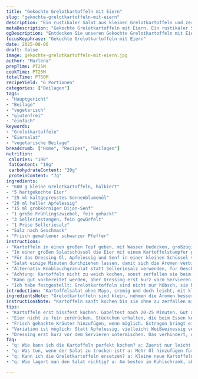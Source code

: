 ```yaml
---
title: "Gekochte Grelotkartoffeln mit Eiern"
slug: "gekochte-grelotkartoffeln-mit-eiern"
description: "Ein rustikaler Salat aus kleinen Grelotkartoffeln und zerdrückten hartgekochten Eiern, angemacht mit einer grobkörnigen Senfvinaigrette. Verfeinert mit frischen Frühlingszwiebeln und Sellerie, gewürzt mit Selleriesalz, Salz und Pfeffer. Die Kartoffeln werden in leicht gesalzenem Wasser bissfest gekocht, die Eier grob zerdrückt, um Textur zu erhalten. Die Mischung wird nur leicht vermengt, damit die Kartoffeln nicht zu Brei zerfallen. Eine frische, sättigende Beilage oder Hauptgericht. Ideal für Vegetarier, gluten-, laktose- und nussfrei. Die Essig-Senf-Note bringt Frische, Selleriesalz verstärkt das Aroma. Variationen mit Kräutern oder anderem Essig möglich. Wichtig sind die taktilen Unterschiede zwischen cremigen Eiern und festen Kartoffeln."
metaDescription: "Gekochte Grelotkartoffeln mit Eiern. Ein rustikaler Salat. Frisch, sättigend und ideal für jede Gelegenheit."
ogDescription: "Entdecken Sie unseren Gekochte Grelotkartoffeln mit Eiern Salat. Eine rustikale und frische Beilage für den perfekten Genuss."
focusKeyphrase: "Gekochte Grelotkartoffeln mit Eiern"
date: 2025-08-06
draft: false
image: gekochte-grelotkartoffeln-mit-eiern.jpg
author: "Marlena"
prepTime: PT25M
cookTime: PT25M
totalTime: PT50M
recipeYield: "6 Portionen"
categories: ["Beilagen"]
tags:
- "Hauptgericht"
- "Beilage"
- "vegetarisch"
- "glutenfrei"
- "einfach"
keywords:
- "Grelotkartoffeln"
- "Eiersalat"
- "vegetarische Beilage"
breadcrumb: ["Home", "Recipes", "Beilagen"]
nutrition: 
 calories: "190"
 fatContent: "10g"
 carbohydrateContent: "20g"
 proteinContent: "7g"
ingredients:
- "600 g kleine Grelotkartoffeln, halbiert"
- "5 hartgekochte Eier"
- "25 ml kaltgepresstes Sonnenblumenöl"
- "20 ml heller Apfelessig"
- "15 ml grobkörniger Dijon-Senf"
- "1 große Frühlingszwiebel, fein gehackt"
- "3 Selleriestangen, fein gewürfelt"
- "1 Prise Selleriesalz"
- "Salz nach Geschmack"
- "Frisch gemahlener schwarzer Pfeffer"
instructions:
- "Kartoffeln in einen großen Topf geben, mit Wasser bedecken, großzügig salzen; aufheizen bis kleine Blasen am Rand sichtbar sind, dann mittlere Hitze, nicht voll kochen. Test: Gabelprobe nach ca. 20–25 Minuten, sollte leicht, aber nicht zerfallend einstechen. Abgießen, kalt abspülen und etwas ausdämpfen lassen, damit die Schale sich löst und Kartoffeln nicht matschig werden."
- "In einer großen Salatschüssel die Eier mit einem Kartoffelstampfer grob zerdrücken, nicht zu fein. Es sollte noch Stücke geben, die beim Kauen knuspern. Die halbierten Kartoffeln vorsichtig untermischen, damit sie nicht zerbrechen. Sellerie und Frühlingszwiebeln dazugeben, das gibt Frische und leichten Biss."
- "Für das Dressing Öl, Apfelessig und Senf in einer kleinen Schüssel verrühren. Essig vorher in den Senf ziehen lassen für intensiveren Geschmack. Mit Selleriesalz, Salz und frisch gemahlenem Pfeffer würzen. Dressing über Kartoffel-Ei-Mischung geben, behutsam vermengen. Falls zu trocken, mehr Öl zufügen, bis samtige Konsistenz erreicht ist."
- "Salat einige Minuten durchziehen lassen, damit sich die Aromen verbinden, aber nicht zu lange, sonst weicht alles auf. Optional mit frisch gehacktem Estragon oder Schnittlauch toppen, wenn vorhanden, bringt Kräuterfrische. Kein Milchprodukt nötig, trotzdem cremig durch die Eier und das Öl."
- "Alternativ Knoblauchgranulat statt Selleriesalz verwenden, für Geschmack neue Richtung. Statt Frühlingszwiebeln schmecken Radieschen oder Lauchzwiebeln auch gut. Essigtypen ausprobieren: Weißweinessig bringt leichten Apfelton, oder Balsamico für süßliche Note."
- "Achtung: Kartoffeln nicht zu weich kochen, sonst zerfallen sie beim Vermischen. Eier frisch kochen, um keine gräulichen Stellen zu bekommen. Kälte ist wichtig: lauwarm oder Zimmertemperatur, nicht heiß servieren, sonst wird der Salat wässrig."
- "Kann gut vorbereitet werden, aber Dressing erst kurz vorm Servieren untermischen. Falls nachgestellt, bei Bedarf mit mehr Senf oder einem Spritzer Essig ausbalancieren. Das Röcheln beim Kochen der Kartoffeln ist entscheidend, wenn das Wasser nur blasig siedet, besser ist es bissfester."
- "Ich habe festgestellt: Grelotkartoffeln sind nicht nur hübsch, sie haben auch einen nussigen Geschmack, den normale Kartoffeln nicht liefern. Eier grob zu zerdrücken gibt Volumen und Struktur, das macht den Salat spannender. Und Selleriesalz ersetzt kniffligens Würzaroma clever."
introduction: "Kartoffelsalat ohne Mayo, cremig und doch leicht, mit kleinen Grelotkartoffeln und zerdrückten Eiern. Genau ausbalanciert mit rustikaler Senfsauce und knackigem Sellerie. Als ich das erste Mal Eier zu Kartoffelsalat gab, wollte ich der glatten Masse etwas Struktur geben, nicht nur simpel rühren. Es darf ruhig ein bisschen grob bleiben. Der Senf bringt die nötige Spitze, während der Essig alles frisch hält. Kleine Tricks, wie das Abkühlen mit kaltem Wasser und das Auflockern der Eier, machen den Unterschied. So entsteht eine einfache, aber geschmackvolle Mahlzeit, die ich gern zu gegrilltem Fleisch und Gemüse serviere."
ingredientsNote: "Grelotkartoffeln sind klein, nehmen die Aromen besser auf und garen schneller als große Kartoffeln. Ersatzweise funktionieren auch kleine neue Kartoffeln oder festkochende Kartoffeln in mundgerechten Stücken. Statt Apfelessig kann man auch weißen Weinessig verwenden, um die Säure milder zu halten. Senf grobkörnig gibt Textur, feiner Dijon wird cremiger, dafür weniger bissfest. Selleriesalz kann man mit einer Mischung aus normalem Salz und gemahlenem Selleriesamen ersetzen. Frische Kräuter wie Schnittlauch, Petersilie oder Estragon geben eine aromatische Variation, Radieschen oder Lauchzwiebeln für mehr Crunch. Das Öl am besten kaltgepresst und mild im Geschmack, z.B. Sonnenblumen- oder Rapsöl, Olivenöl kann dominanter sein, je nach Vorliebe."
instructionsNote: "Kartoffeln sanft kochen bis sie ohne zu zerfallen mit der Gabel eingestochen werden können. Am besten nicht voll kochen lassen, lieber eher bissfest. Eier hart kochen, dann direkt kalt abschrecken, damit das Kochen stoppt und sich besser schälen lässt. Das Zerdrücken der Eier nicht zu fein machen, sonst verliert der Salat seine Textur. Die Frühlingszwiebeln und Selleriestangen fein aber sichtbar schneiden, so bleibt der Charakter erhalten. Das Dressing wird am besten frisch angemischt und erst kurz vorm Servieren vermengt, damit die Kartoffeln nicht durchweichen. Das Abschmecken ist wichtig: oft fehlt noch Pfeffer, ein Spritzer Essig, etwas mehr Öl. Zum Servieren Zimmertemperatur, nie zu kalt, denn so entfallen die Aromen am besten. Geräusche beim Kochen – ein leichtes Blubbern, ist ein guter Indikator – kein wildes Kochen, sonst zerfallen die Kartoffeln zu Brei."
tips:
- "Kartoffeln erst bissfest kochen. Gabeltest nach 20-25 Minuten. Gut abspülen nach dem Garen. Das Kühlen mit kaltem Wasser ist entscheidend. Schale löst sich einfacher. Zuerst leicht salzen, um Geschmack zu intensivieren."
- "Eier nicht zu fein zerdrücken. Stückchen erhalten, die beim Essen knuspern. Achten auf cremige Konsistenz im Salat. Je grober die Stücke, umso interessanter die Textur. Senf im Dressing einziehen lassen für intensiveren Geschmack."
- "Frisch gehackte Kräuter hinzufügen, wenn möglich. Estragon bringt eine aromatische Note. Schnittlauch oder Petersilie sind ebenso gut. Alternativen wie Radieschen bieten extra Crunch. Das gibt dem Salat eine frische Dimension."
- "Variation ist möglich: Statt Apfelessig, vielleicht Weißweinessig verwenden. Es kann milder sein. Senf ist ebenfalls variabel. Grobkörnig ist gut für Textur, feiner bringt Cremigkeit. Holen Sie heraus, was am besten zu Ihrem Geschmack passt."
- "Dressing erst kurz vor dem Servieren untermischen. Das verhindert, dass die Kartoffeln matschig werden. Salat sollte leicht durchziehen, aber nicht lange stehen lassen. Es ist besser, knackig und frisch zu bleiben."
faq:
- "q: Wie kann ich die Kartoffeln perfekt kochen? a: Zuerst nur leicht salzen, dann sanft kochen. Gabeltest ist wichtig. Blubbern hören, aber nicht wild kochen. Kartoffeln sollten fest, aber nicht zerfallen sein."
- "q: Was tun, wenn der Salat zu trocken ist? a: Mehr Öl hinzufügen für seidige Konsistenz. Oder eine Spritze Essig, das hilft. Manchmal fehlt auch Pfeffer oder Salz zum Nachjustieren. Geschmack zuerst testen."
- "q: Kann ich die Grelotkartoffeln ersetzen? a: Kleine neue Kartoffeln funktionieren auch. Festkochende sind ebenfalls eine Option. Hauptsache ist, die Größe bleibt klein. So werden die Aromen gut aufgenommen."
- "q: Wie lagert man den Salat richtig? a: Am besten im Kühlschrank, aber nicht zu lange stehenlassen. Dressing separat halten, bis zum Servieren. Dann bleibt alles frisch. Aromen verbinden sich nicht negativ."

---
```


